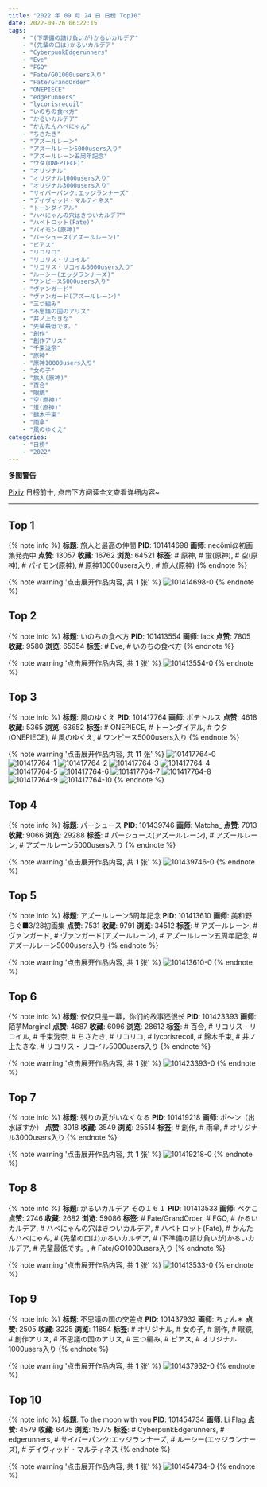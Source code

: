 ```yaml
---
title: "2022 年 09 月 24 日 日榜 Top10"
date: 2022-09-26 06:22:15
tags:
    - "(下準備の請け負いが)かるいカルデア"
    - "(先輩の口は)かるいカルデア"
    - "CyberpunkEdgerunners"
    - "Eve"
    - "FGO"
    - "Fate/GO1000users入り"
    - "Fate/GrandOrder"
    - "ONEPIECE"
    - "edgerunners"
    - "lycorisrecoil"
    - "いのちの食べ方"
    - "かるいカルデア"
    - "かんたんハベにゃん"
    - "ちさたき"
    - "アズールレーン"
    - "アズールレーン5000users入り"
    - "アズールレーン五周年記念"
    - "ウタ(ONEPIECE)"
    - "オリジナル"
    - "オリジナル1000users入り"
    - "オリジナル3000users入り"
    - "サイバーパンク:エッジランナーズ"
    - "デイヴィッド・マルティネス"
    - "トーンダイアル"
    - "ハベにゃんの穴はきついカルデア"
    - "ハベトロット(Fate)"
    - "パイモン(原神)"
    - "パーシュース(アズールレーン)"
    - "ピアス"
    - "リコリコ"
    - "リコリス・リコイル"
    - "リコリス・リコイル5000users入り"
    - "ルーシー(エッジランナーズ)"
    - "ワンピース5000users入り"
    - "ヴァンガード"
    - "ヴァンガード(アズールレーン)"
    - "三つ編み"
    - "不思議の国のアリス"
    - "井ノ上たきな"
    - "先輩最低です。"
    - "創作"
    - "創作アリス"
    - "千束泷奈"
    - "原神"
    - "原神10000users入り"
    - "女の子"
    - "旅人(原神)"
    - "百合"
    - "眼鏡"
    - "空(原神)"
    - "蛍(原神)"
    - "錦木千束"
    - "雨傘"
    - "風のゆくえ"
categories:
    - "日榜"
    - "2022"
---
```


<i class="fa fa-triangle-exclamation"></i>**多图警告**<i class="fa fa-triangle-exclamation"></i>

[Pixiv](https://www.pixiv.net/) 日榜前十, 点击下方阅读全文查看详细内容~

<!-- more -->

---

## Top 1

{% note info %}
**标题**: 旅人と最高の仲間
**PID**: 101414698 **画师**: necömi@初画集発売中
**点赞**: 13057 **收藏**: 16762 **浏览**: 64521
**标签**: # 原神, # 蛍(原神), # 空(原神), # パイモン(原神), # 原神10000users入り, # 旅人(原神)
{% endnote %}

{% note warning '点击展开作品内容, 共 **1** 张' %}
![101414698-0](https://i.pixiv.re/img-original/img/2022/09/23/00/31/21/101414698_p0.png)
{% endnote %}

## Top 2

{% note info %}
**标题**: いのちの食べ方
**PID**: 101413554 **画师**: lack
**点赞**: 7805 **收藏**: 9580 **浏览**: 65354
**标签**: # Eve, # いのちの食べ方
{% endnote %}

{% note warning '点击展开作品内容, 共 **1** 张' %}
![101413554-0](https://i.pixiv.re/img-original/img/2022/09/23/00/00/12/101413554_p0.png)
{% endnote %}

## Top 3

{% note info %}
**标题**: 風のゆくえ
**PID**: 101417764 **画师**: ポテトルス
**点赞**: 4618 **收藏**: 5365 **浏览**: 63652
**标签**: # ONEPIECE, # トーンダイアル, # ウタ(ONEPIECE), # 風のゆくえ, # ワンピース5000users入り
{% endnote %}

{% note warning '点击展开作品内容, 共 **11** 张' %}
![101417764-0](https://i.pixiv.re/img-original/img/2022/09/23/04/21/46/101417764_p0.jpg)
![101417764-1](https://i.pixiv.re/img-original/img/2022/09/23/04/21/46/101417764_p1.jpg)
![101417764-2](https://i.pixiv.re/img-original/img/2022/09/23/04/21/46/101417764_p2.jpg)
![101417764-3](https://i.pixiv.re/img-original/img/2022/09/23/04/21/46/101417764_p3.jpg)
![101417764-4](https://i.pixiv.re/img-original/img/2022/09/23/04/21/46/101417764_p4.jpg)
![101417764-5](https://i.pixiv.re/img-original/img/2022/09/23/04/21/46/101417764_p5.jpg)
![101417764-6](https://i.pixiv.re/img-original/img/2022/09/23/04/21/46/101417764_p6.jpg)
![101417764-7](https://i.pixiv.re/img-original/img/2022/09/23/04/21/46/101417764_p7.jpg)
![101417764-8](https://i.pixiv.re/img-original/img/2022/09/23/04/21/46/101417764_p8.jpg)
![101417764-9](https://i.pixiv.re/img-original/img/2022/09/23/04/21/46/101417764_p9.jpg)
![101417764-10](https://i.pixiv.re/img-original/img/2022/09/23/04/21/46/101417764_p10.jpg)
{% endnote %}

## Top 4

{% note info %}
**标题**: パーシュース
**PID**: 101439746 **画师**: Matcha_
**点赞**: 7013 **收藏**: 9066 **浏览**: 29288
**标签**: # パーシュース(アズールレーン), # アズールレーン, # アズールレーン5000users入り
{% endnote %}

{% note warning '点击展开作品内容, 共 **1** 张' %}
![101439746-0](https://i.pixiv.re/img-original/img/2022/09/24/01/15/39/101439746_p0.jpg)
{% endnote %}

## Top 5

{% note info %}
**标题**: アズールレーン5周年記念
**PID**: 101413610 **画师**: 美和野らぐ■3/28初画集
**点赞**: 7531 **收藏**: 9791 **浏览**: 34512
**标签**: # アズールレーン, # ヴァンガード, # ヴァンガード(アズールレーン), # アズールレーン五周年記念, # アズールレーン5000users入り
{% endnote %}

{% note warning '点击展开作品内容, 共 **1** 张' %}
![101413610-0](https://i.pixiv.re/img-original/img/2022/09/23/00/00/19/101413610_p0.png)
{% endnote %}

## Top 6

{% note info %}
**标题**: 仅仅只是一幕，你们的故事还很长
**PID**: 101423393 **画师**: 陌芋Marginal
**点赞**: 4687 **收藏**: 6096 **浏览**: 28612
**标签**: # 百合, # リコリス・リコイル, # 千束泷奈, # ちさたき, # リコリコ, # lycorisrecoil, # 錦木千束, # 井ノ上たきな, # リコリス・リコイル5000users入り
{% endnote %}

{% note warning '点击展开作品内容, 共 **1** 张' %}
![101423393-0](https://i.pixiv.re/img-original/img/2022/09/23/13/04/40/101423393_p0.jpg)
{% endnote %}

## Top 7

{% note info %}
**标题**: 残りの夏がいなくなる
**PID**: 101419218 **画师**: ポ～ン（出水ぽすか）
**点赞**: 3018 **收藏**: 3549 **浏览**: 25514
**标签**: # 創作, # 雨傘, # オリジナル3000users入り
{% endnote %}

{% note warning '点击展开作品内容, 共 **1** 张' %}
![101419218-0](https://i.pixiv.re/img-original/img/2022/09/23/07/30/01/101419218_p0.jpg)
{% endnote %}

## Top 8

{% note info %}
**标题**: かるいカルデア その１６１
**PID**: 101413533 **画师**: ペケこ
**点赞**: 2746 **收藏**: 2682 **浏览**: 59086
**标签**: # Fate/GrandOrder, # FGO, # かるいカルデア, # ハベにゃんの穴はきついカルデア, # ハベトロット(Fate), # かんたんハベにゃん, # (先輩の口は)かるいカルデア, # (下準備の請け負いが)かるいカルデア, # 先輩最低です。, # Fate/GO1000users入り
{% endnote %}

{% note warning '点击展开作品内容, 共 **1** 张' %}
![101413533-0](https://i.pixiv.re/img-original/img/2022/09/23/00/00/10/101413533_p0.png)
{% endnote %}

## Top 9

{% note info %}
**标题**: 不思議の国の交差点
**PID**: 101437932 **画师**: ちょん＊
**点赞**: 2505 **收藏**: 3225 **浏览**: 11854
**标签**: # オリジナル, # 女の子, # 創作, # 眼鏡, # 創作アリス, # 不思議の国のアリス, # 三つ編み, # ピアス, # オリジナル1000users入り
{% endnote %}

{% note warning '点击展开作品内容, 共 **1** 张' %}
![101437932-0](https://i.pixiv.re/img-original/img/2022/09/24/00/09/01/101437932_p0.png)
{% endnote %}

## Top 10

{% note info %}
**标题**: To the moon with you
**PID**: 101454734 **画师**: Li Flag
**点赞**: 4579 **收藏**: 6475 **浏览**: 15775
**标签**: # CyberpunkEdgerunners, # edgerunners, # サイバーパンク:エッジランナーズ, # ルーシー(エッジランナーズ), # デイヴィッド・マルティネス
{% endnote %}

{% note warning '点击展开作品内容, 共 **1** 张' %}
![101454734-0](https://i.pixiv.re/img-original/img/2022/09/24/19/06/13/101454734_p0.jpg)
{% endnote %}

